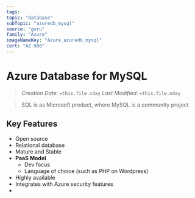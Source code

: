 ```yaml
---
tags:
topic: "database"
subTopic: "azuredb_mysql"
source: "guru"
family: "Azure"
imageNameKey: "Azure_azuredb_mysql"
cert: "AZ-900"
---
```

# Azure Database for MySQL
> *Creation Date:* `=this.file.cday`
> *Last Modified:* `=this.file.mday`

> SQL is as Microsoft product, where MySQL is a community project
## Key Features

- Open source
- Relational database
- Mature and Stable
- **PaaS Model**
	- Dev focus
	- Language of choice (such as PHP on Wordpress)
- Highly available
- Integrates with Azure security features
- 